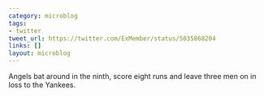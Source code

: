 ```yaml
---
category: microblog
tags:
- twitter
tweet_url: https://twitter.com/ExMember/status/5035868204
links: []
layout: microblog
---
```

Angels bat around in the ninth, score eight runs and leave three men on in loss to the Yankees.

